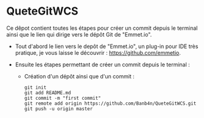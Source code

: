 # QueteGitWCS
Ce dêpot contient toutes les étapes pour créer un commit depuis le terminal ainsi que le lien qui dirige vers le dépôt Git de "Emmet.io". 

* Tout d'abord le lien vers le depôt de "Emmet.io", un plug-in pour IDE très pratique, je vous laisse le découvrir : https://github.com/emmetio.

* Ensuite les étapes permettant de créer un commit depuis le terminal : 

    - Création d'un dépôt ainsi que d'un commit :
    
          git init
          git add README.md
          git commit -m "first commit"
          git remote add origin https://github.com/Banb4n/QueteGitWCS.git
          git push -u origin master
